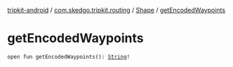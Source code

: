 [tripkit-android](../../index.md) / [com.skedgo.tripkit.routing](../index.md) / [Shape](index.md) / [getEncodedWaypoints](./get-encoded-waypoints.md)

# getEncodedWaypoints

`open fun getEncodedWaypoints(): `[`String`](https://kotlinlang.org/api/latest/jvm/stdlib/kotlin/-string/index.html)`!`
